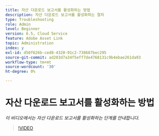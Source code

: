 ```yaml
---
title: 자산 다운로드 보고서를 활성화하는 방법
description: 자산 다운로드 보고서를 활성화하는 절차
type: Troubleshooting
role: Admin
level: Beginner
version: 6.5, Cloud Service
feature: Adobe Asset Link
topic: Administration
index: y
exl-id: d50f626b-ced8-4320-91c2-738687bec295
source-git-commit: ad203d7a34f5eff7de4768131c9b4ebae261da93
workflow-type: tm+mt
source-wordcount: '30'
ht-degree: 0%

---
```


# 자산 다운로드 보고서를 활성화하는 방법

*이 비디오에서는 자산 다운로드 보고서를 활성화하는 단계를 안내합니다.*

>[!VIDEO](https://video.tv.adobe.com/v/335463?quality=9&learn=on)
